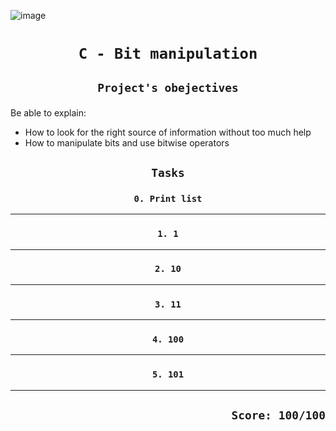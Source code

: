 ![image](https://s3.eu-west-3.amazonaws.com/hbtn.intranet.project.files/holbertonschool-low_level_programming/232/bitwise.PNG)
# <p align=center>`C - Bit manipulation`</p>
## <p align=center> `Project's obejectives` </p>
Be able to explain:
- How to look for the right source of information without too much help
- How to manipulate bits and use bitwise operators

## <p align=center>`Tasks`</p>
### <p align=center>`0. Print list`</p>
----------------------------------------
### <p align=center>`1. 1`</p>
----------------------------------------
### <p align=center>`2. 10`</p>
----------------------------------------
### <p align=center>`3. 11`</p>
----------------------------------------
### <p align=center>`4. 100`</p>
----------------------------------------
### <p align=center>`5. 101`</p>
----------------------------------------

## <p align=right>`Score: 100/100`</p>
